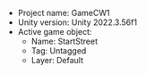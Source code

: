 <!-- UNITY CODE ASSIST INSTRUCTIONS START -->
- Project name: GameCW1
- Unity version: Unity 2022.3.56f1
- Active game object:
  - Name: StartStreet
  - Tag: Untagged
  - Layer: Default
<!-- UNITY CODE ASSIST INSTRUCTIONS END -->